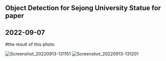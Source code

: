 ## Object Detection for Sejong University Statue for paper

## 2022-09-07 

#the result of this photo


![Screenshot_20220913-131151](https://user-images.githubusercontent.com/68593892/189815729-0626a572-973e-4509-9e0b-4d0339267c0c.png)
![Screenshot_20220913-131201](https://user-images.githubusercontent.com/68593892/189815733-7ccb4ffb-bb44-48cf-a3df-d98d2b130bf7.png)
